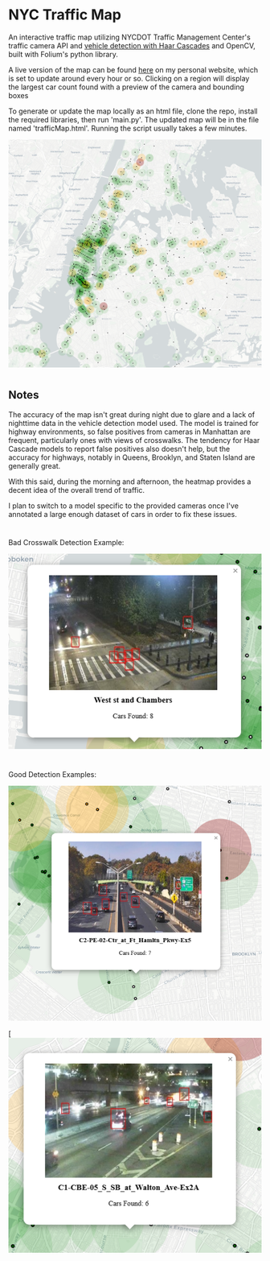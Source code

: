 # NYC Traffic Map 

An interactive traffic map utilizing NYCDOT Traffic Management Center's traffic camera API and [vehicle detection with Haar Cascades](https://github.com/andrewssobral/vehicle_detection_haarcascades/tree/master) and OpenCV, built with Folium's python library.

A live version of the map can be found [here](https://gibbermusic.com/projects/) on my personal website, which is set to update around every hour or so. Clicking on a region will display the largest car count found with a preview of the camera and bounding boxes 

To generate or update the map locally as an html file, clone the repo, install the required libraries, then run 'main.py'. The updated map will be in the file named 'trafficMap.html'. Running the script usually takes a few minutes.

[![Sample](thumbnail.png)](https://gibbermusic.com/projects/)

#
## Notes
The accuracy of the map isn't great during night due to glare and a lack of nighttime data in the vehicle detection model used. The model is trained for highway environments, so false positives from cameras in Manhattan are frequent, particularly ones with views of crosswalks. The tendency for Haar Cascade models to report false positives also doesn't help, but the accuracy for highways, notably in Queens, Brooklyn, and Staten Island are generally great.  

With this said, during the morning and afternoon, the heatmap provides a decent idea of the overall trend of traffic.

I plan to switch to a model specific to the provided cameras once I've annotated a large enough dataset of cars in order to fix these issues.
#
Bad Crosswalk Detection Example:

![Sample_Detection](ExampleDetections/bad_crosswalk_detection.png)
#
Good Detection Examples:

![Sample_Detection](ExampleDetections/good_afternoon_detection.png)

[![Sample_Detection](ExampleDetections/good_nighttime_detection.png)
